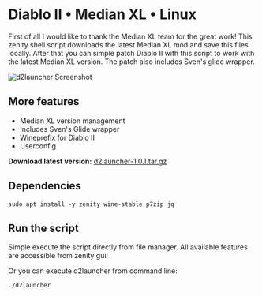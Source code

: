 # Diablo II • Median XL • Linux
First of all I would like to thank the Median XL team for the great work! This zenity shell script downloads the latest Median XL mod and save this files locally. After that you can simple patch Diablo II with this script to work with the latest Median XL version. The patch also includes Sven's glide wrapper.

![d2launcher Screenshot](https://raw.githubusercontent.com/murkl/d2launcher/master/data/screenshot.png)

## More features
* Median XL version management
* Includes Sven's Glide wrapper
* Wineprefix for Diablo II
* Userconfig

**Download latest version:** [d2launcher-1.0.1.tar.gz](https://github.com/murkl/d2launcher/releases/download/1.0.1/d2launcher-1.0.1.tar.gz)


## Dependencies
```
sudo apt install -y zenity wine-stable p7zip jq
```


## Run the script
Simple execute the script directly from file manager. All available features are accessible from zenity gui!

Or you can execute d2launcher from command line:
```
./d2launcher
```
